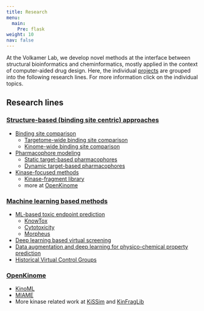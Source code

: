 ```yaml
---
title: Research
menu:
  main:
    Pre: flask
weight: 10
nav: false
---
```


At the Volkamer Lab, we develop novel methods at the interface between structural bioinformatics and cheminformatics, mostly applied in the context of computer-aided drug design. Here, the individual [projects](/projects/) are grouped into the following research lines. For more information click on the individual topics.

## Research lines

### [Structure-based (binding site centric) approaches](/research/structure-based)

* [Binding site comparison](/research/structure-based/binding-sites)
  * [Targetome-wide binding site comparison](/projects/ratar)
  * [Kinome-wide binding site comparison](/projects/kissim)
* [Pharmacophore modeling](/research/structure-based/pharmacophores)
  * [Static target-based pharmacophores](/projects/t2f-pharm)
  * [Dynamic target-based pharmacophores](/projects/t2f-flex)
* [Kinase-focused methods](/research/structure-based/kinases)
  * [Kinase-fragment library](/projects/kinfraglib)
  * more at [OpenKinome](/research/openkinome)

<!-- TODO * `klifs_utils` -->

<!-- TODO * Protein-ligand interaction fingerprints -->

### [Machine learning based methods](/research/machine-learning)

* [ML-based toxic endpoint prediction](/research/machine-learning/toxicity/)
  * [KnowTox](/projects/knowtox)
  * [Cytotoxicity](/projects/cytotox)
  * [Morpheus](/projects/MORPHEUS)
  <!-- TODO * CP_Tox21 -->
* [Deep learning based virtual screening](/projects/deeplearning-vs/)
* [Data augmentation and deep learning for physico-chemical property prediction](/projects/maxsmi/)
* [Historical Virtual Control Groups](/projects/historical_virtual_control_groups/)

### [OpenKinome](/research/openkinome)

* [KinoML](/projects/kinoml)
* [MIAME](/projects/miame)
* More kinase related work at [KiSSim](/projects/kissim) and [KinFragLib](/projects/kinfraglib)

<!--  -->
<!--  -->
<!-- TODO: AV add this when time allows -->
<!-- ### Other studies -->
<!--  -->
<!-- These projects are usually about compound design, rationalization or molecular optimization. Some recent examples: -->
<!--  -->
<!-- Link directly -->
<!--  -->
<!-- TODO add this when time allows -->
<!-- * COVID-19: see repo and Plipify -->
<!-- * HDAC(chiara) - published -docking -->
<!-- * EGFR(chiara)  - (about to be) published - docking -->
<!-- * SGK1(andrea) - published - docking -->
<!-- * [SMYD1(shalini)] - MD simulations -->
<!-- * [iNOS(andrea)] - docking -->
<!--  -->
<!-- ## Collaborations -->
<!--  -->
<!-- {{< box "MISSING" >}} -->
<!--  -->
<!-- ## Funding -->
<!--  -->
<!-- {{< box "MISSING" >}} -->
